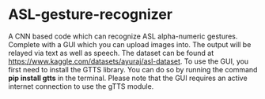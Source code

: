 # ASL-gesture-recognizer
A CNN based code which can recognize ASL alpha-numeric gestures. Complete with a GUI which you can upload images into. The output will be relayed via text as well as speech.
The dataset can be found at https://www.kaggle.com/datasets/ayuraj/asl-dataset.
To use the GUI, you first need to install the GTTS library. You can do so by running the command **pip install gtts** in the terminal. Please note that the GUI requires an active internet connection to use the gTTS module.
